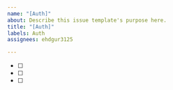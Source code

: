 ```yaml
---
name: "[Auth]"
about: Describe this issue template's purpose here.
title: "[Auth]"
labels: Auth
assignees: ehdgur3125

---
```


* [ ] 
* [ ] 
* [ ]
